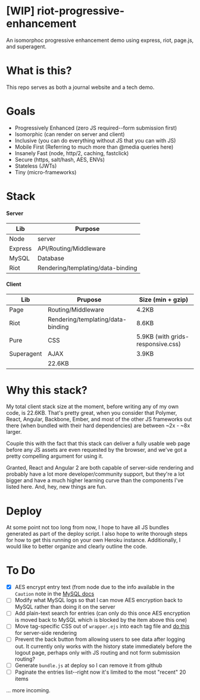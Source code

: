 # [WIP] riot-progressive-enhancement
An isomorphoc progressive enhancement demo using express, riot, page.js, and superagent.

# What is this?

This repo serves as both a journal website and a tech demo.

# Goals

* Progressively Enhanced (zero JS required--form submission first)
* Isomorphic (can render on server and client)
* Inclusive (you can do everything without JS that you can with JS)
* Mobile First (Referring to much more than @media queries here)
* Insanely Fast (node, http/2, caching, fastclick)
* Secure (https, salt/hash, AES, ENVs)
* Stateless (JWTs)
* Tiny (micro-frameworks)

# Stack

#### Server

Lib | Purpose
-------|---------
Node | server
Express | API/Routing/Middleware
MySQL | Database
Riot | Rendering/templating/data-binding

#### Client

Lib | Prupose | Size (min + gzip)
-----|-----------------|--------
Page | Routing/Middleware | 4.2KB
Riot | Rendering/templating/data-binding | 8.6KB
Pure | CSS | 5.9KB (with grids-responsive.css)
Superagent | AJAX | 3.9KB
 | | 22.6KB

# Why this stack?

My total client stack size at the moment, before writing any of my own code, is 22.6KB. That's pretty great, when you consider that Polymer, React, Angular, Backbone, Ember, and most of the other JS frameworks out there (when bundled with their hard dependencies) are between ~2x - ~8x larger.

Couple this with the fact that this stack can deliver a fully usable web page before any JS assets are even requested by the browser, and we've got a pretty compelling argument for using it.

Granted, React and Angular 2 are both capable of server-side rendering and probably have a lot more developer/community support, but they're a lot bigger and have a much higher learning curve than the components I've listed here. And, hey, new things are fun.

# Deploy

At some point not too long from now, I hope to have all JS bundles generated as part of the deploy script. I also hope to write thorough steps for how to get this running on your own Heroku instance. Additionally, I would like to better organize and clearly outline the code.

# To Do

- [x] AES encrypt entry text (from node due to the info available in the `Caution` note in the [MySQL docs](https://dev.mysql.com/doc/refman/5.5/en/encryption-functions.html)
- [ ] Modify what MySQL logs so that I can move AES encryption back to MySQL rather than doing it on the server
- [ ] Add plain-text search for entries (can only do this once AES encryption is moved back to MySQL which is blocked by the item above this one)
- [ ] Move tag-specific CSS out of `wrapper.ejs` into each tag file and [do this](https://github.com/riot/riot/issues/1250) for server-side rendering
- [ ] Prevent the back button from allowing users to see data after logging out. It currently only works with the history state immediately before the logout page, perhaps only with JS routing and not form submission routing?
- [ ] Generate `bundle.js` at deploy so I can remove it from github
- [ ] Paginate the entries list--right now it's limited to the most "recent" 20 items

... more incoming.

